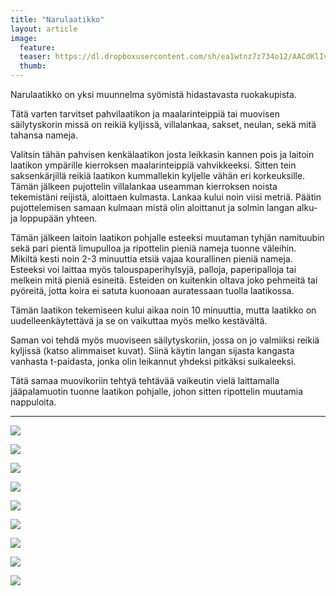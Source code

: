 ```yaml
---
title: "Narulaatikko"
layout: article
image:
  feature:
  teaser: https://dl.dropboxusercontent.com/sh/ea1wtnz7z734o12/AACdKlIvYQw9CdjRqIl0-r7Ca/aktivointi/narulaatikko/DSC38281-245px.jpg
  thumb:
---
```


Narulaatikko on yksi muunnelma syömistä hidastavasta ruokakupista.

Tätä varten tarvitset pahvilaatikon ja maalarinteippiä tai muovisen säilytyskorin missä on reikiä kyljissä, villalankaa, sakset, neulan, sekä mitä tahansa nameja.

Valitsin tähän pahvisen kenkälaatikon josta leikkasin kannen pois ja laitoin laatikon ympärille kierroksen maalarinteippiä vahvikkeeksi. Sitten tein saksenkärjillä reikiä laatikon kummallekin kyljelle vähän eri korkeuksille. Tämän jälkeen pujottelin villalankaa useamman kierroksen noista tekemistäni reijistä, aloittaen kulmasta. Lankaa kului noin viisi metriä. Päätin pujottelemisen samaan kulmaan mistä olin aloittanut ja solmin langan alku- ja loppupään yhteen.

Tämän jälkeen laitoin laatikon pohjalle esteeksi muutaman tyhjän namituubin sekä pari pientä limupulloa ja ripottelin pieniä nameja tuonne väleihin. Mikiltä kesti noin 2-3 minuuttia etsiä vajaa kourallinen pieniä nameja. Esteeksi voi laittaa myös talouspaperihylsyjä, palloja, paperipalloja tai melkein mitä pieniä esineitä. Esteiden on kuitenkin oltava joko pehmeitä tai pyöreitä, jotta koira ei satuta kuonoaan auratessaan tuolla laatikossa.

Tämän laatikon tekemiseen kului aikaa noin 10 minuuttia, mutta laatikko on uudelleenkäytettävä ja se on vaikuttaa myös melko kestävältä.

Saman voi tehdä myös muoviseen säilytyskoriin, jossa on jo valmiiksi reikiä kyljissä (katso alimmaiset kuvat). Siinä käytin langan sijasta kangasta vanhasta t-paidasta, jonka olin leikannut yhdeksi pitkäksi suikaleeksi.

Tätä samaa muovikoriin tehtyä tehtävää vaikeutin vielä laittamalla jääpalamuotin tuonne laatikon pohjalle, johon sitten ripottelin muutamia nappuloita.

---

[![](https://dl.dropboxusercontent.com/sh/ea1wtnz7z734o12/AAC6_ru6HWKuh68eaip6RLhma/aktivointi/narulaatikko/DSC38289-800px.jpg)](https://dl.dropboxusercontent.com/sh/ea1wtnz7z734o12/AADQKJlfyg6CrSmPJ5_RUg5la/aktivointi/narulaatikko/DSC38289.jpg)

[![](https://dl.dropboxusercontent.com/sh/ea1wtnz7z734o12/AAC6TeUww-lnSBM_iTyAJYkva/aktivointi/narulaatikko/DSC38369-800px.jpg)](https://dl.dropboxusercontent.com/sh/ea1wtnz7z734o12/AAAwc0XJkUbiw3gWolbr6Msxa/aktivointi/narulaatikko/DSC38369.jpg)

[![](https://dl.dropboxusercontent.com/sh/ea1wtnz7z734o12/AADrD3wI2O5IO5tnNjELQuFFa/aktivointi/narulaatikko/DSC38605-800px.jpg)](https://dl.dropboxusercontent.com/sh/ea1wtnz7z734o12/AAArJE5nsjht4StRVD_q-qpOa/aktivointi/narulaatikko/DSC38605.jpg)

[![](https://dl.dropboxusercontent.com/sh/ea1wtnz7z734o12/AABYERxgPx1ynqi2j3BLqeAxa/aktivointi/narulaatikko/DSC38663-800px.jpg)](https://dl.dropboxusercontent.com/sh/ea1wtnz7z734o12/AADw94GQnCzqcOz-HXW7-9Rba/aktivointi/narulaatikko/DSC38663.jpg)

[![](https://dl.dropboxusercontent.com/sh/ea1wtnz7z734o12/AAAWK5Mbwze0eFw7k1Ub9Uaya/aktivointi/narulaatikko/DSC38281-800px.jpg)](https://dl.dropboxusercontent.com/sh/ea1wtnz7z734o12/AABtpmPKBOVjdhI-p_KequKca/aktivointi/narulaatikko/DSC38281.jpg)

[![](https://dl.dropboxusercontent.com/sh/ea1wtnz7z734o12/AACJutJLfxC8wP0uLUrnOLwpa/aktivointi/narulaatikko/DSC41459-800px.jpg)](https://dl.dropboxusercontent.com/sh/ea1wtnz7z734o12/AACfQ3JrHxGHKXBSLrzVReECa/aktivointi/narulaatikko/DSC41459.jpg)

[![](https://dl.dropboxusercontent.com/sh/ea1wtnz7z734o12/AADZm8XbCRYmAoLf7gnGXgX4a/aktivointi/narulaatikko/DSC41461-800px.jpg)](https://dl.dropboxusercontent.com/sh/ea1wtnz7z734o12/AABvL0rZ6SB_Ip7GV3Bbt6YRa/aktivointi/narulaatikko/DSC41461.jpg)

[![](https://dl.dropboxusercontent.com/sh/ea1wtnz7z734o12/AAAw01N6W5YkGm-yIqbj9nEDa/aktivointi/narulaatikko/DSC41478-800px.jpg)](https://dl.dropboxusercontent.com/sh/ea1wtnz7z734o12/AABNHRrgXGuQYyGLJSOjx0Pja/aktivointi/narulaatikko/DSC41478.jpg)

[![](https://dl.dropboxusercontent.com/sh/ea1wtnz7z734o12/AAD0IZX4QJuUuoz4MnxMi2Aia/aktivointi/narulaatikko/DSC48263-800px.jpg)](https://dl.dropboxusercontent.com/sh/ea1wtnz7z734o12/AABj9dvHO0MfpgvoCNy_G9r1a/aktivointi/narulaatikko/DSC48263.jpg)
